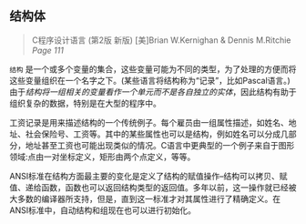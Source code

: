 ## 结构体

> C程序设计语言 (第2版 新版) [美]Brian W.Kernighan & Dennis M.Ritchie <br>
> _Page 111_

`结构` 是一个或多个变量的集合，这些变量可能为不同的类型，为了处理的方便而将这些变量组织在一个名字之下。(某些语言将结构称为“记录”，比如Pascal语言。)由于*结构将一组相关的变量看作一个单元而不是各自独立的实体*，因此结构有助于组织复杂的数据，特别是在大型的程序中。

工资记录是用来描述结构的一个传统例子。每个雇员由一组属性描述，如姓名、地址、社会保险号、工资等。其中的某些属性也可以是结构，例如姓名可以分成几部分，地址甚至工资也可能出现类似的情况。C语言中更典型的一个例子来自于图形领域:点由一对坐标定义，矩形由两个点定义，等等。

ANSI标准在结构方面最主要的变化是定义了结构的赋值操作–结构可以拷贝、赋值、递给函数，函数也可以返回结构类型的返回值。多年以前，这一操作就已经被大多数的编译器所支持，但是，直到这一标准才对其属性进行了精确定义。在ANSI标准中，自动结构和组现在也可以进行初始化。

